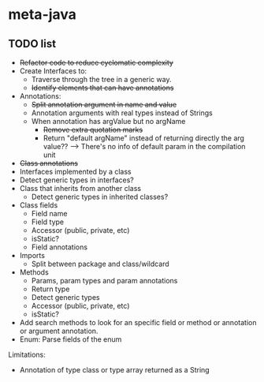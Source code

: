 # meta-java

## TODO list

* ~~Refactor code to reduce cyclomatic complexity~~
* Create Interfaces to:
    * Traverse through the tree in a generic way.
    * ~~Identify elements that can have annotations~~
* Annotations:
    * ~~Split annotation argument in name and value~~
    * Annotation arguments with real types instead of Strings
    * When annotation has argValue but no argName
        * ~~Remove extra quotation marks~~
        * Return "default argName" instead of returning directly the arg value?? --> There's no info of default param in the compilation
          unit
* ~~Class annotations~~
* Interfaces implemented by a class
* Detect generic types in interfaces?
* Class that inherits from another class
    * Detect generic types in inherited classes?
* Class fields
    * Field name
    * Field type
    * Accessor (public, private, etc)
    * isStatic?
    * Field annotations
* Imports
    * Split between package and class/wildcard
* Methods
    * Params, param types and param annotations
    * Return type
    * Detect generic types
    * Accessor (public, private, etc)
    * isStatic?
* Add search methods to look for an specific field or method or annotation or argument annotation.
* Enum: Parse fields of the enum

Limitations:

* Annotation of type class or type array returned as a String

